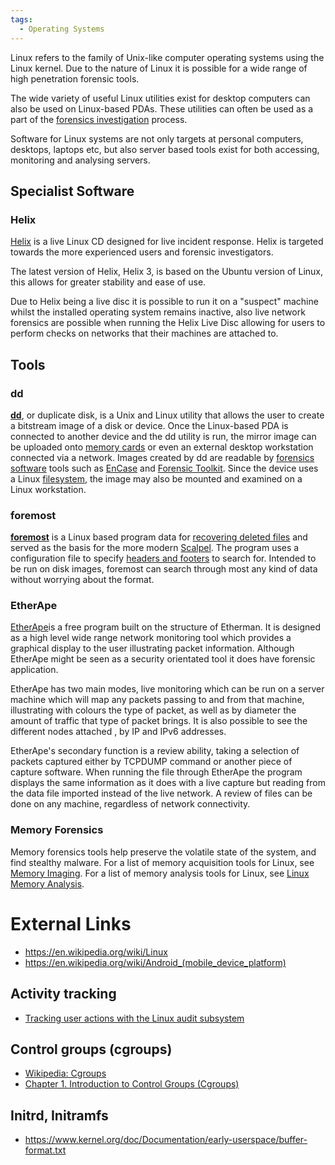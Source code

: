 ```yaml
---
tags:
  - Operating Systems
---
```

Linux refers to the family of Unix-like computer operating systems using
the Linux kernel. Due to the nature of Linux it is possible for a wide
range of high penetration forensic tools.

The wide variety of useful Linux utilities exist for desktop computers
can also be used on Linux-based PDAs. These utilities can often be used
as a part of the [forensics investigation](forensics_investigation.md) process.

Software for Linux systems are not only targets at personal computers,
desktops, laptops etc, but also server based tools exist for both
accessing, monitoring and analysing servers.

## Specialist Software

### Helix

[Helix](http://www.e-fense.com/h3-enterprise.php) is a live Linux CD
designed for live incident response. Helix is targeted towards the more
experienced users and forensic investigators.

The latest version of Helix, Helix 3, is based on the Ubuntu version of
Linux, this allows for greater stability and ease of use.

Due to Helix being a live disc it is possible to run it on a "suspect"
machine whilst the installed operating system remains inactive, also
live network forensics are possible when running the Helix Live Disc
allowing for users to perform checks on networks that their machines are
attached to.

## Tools

### dd

**[dd](dd.md)**, or duplicate disk, is a Unix and Linux utility
that allows the user to create a bitstream image of a disk or device.
Once the Linux-based PDA is connected to another device and the dd
utility is run, the mirror image can be uploaded onto [memory
cards](memory_card.md) or even an external desktop workstation
connected via a network. Images created by dd are readable by [forensics
software](forensics_software.md) tools such as
[EnCase](encase.md) and [Forensic
Toolkit](forensic_toolkit.md). Since the device uses a Linux
[filesystem](filesystem.md), the image may also be mounted and
examined on a Linux workstation.

### foremost

**[foremost](foremost.md)** is a Linux based program data for
[recovering deleted files](recovering_deleted_data.md) and
served as the basis for the more modern [Scalpel](scalpel.md).
The program uses a configuration file to specify [headers and
footers](file_formats.md) to search for. Intended to be run on
disk images, foremost can search through most any kind of data without
worrying about the format.

### EtherApe

[EtherApe](https://etherape.sourceforge.io/)is a free program built on
the structure of Etherman. It is designed as a high level wide range
network monitoring tool which provides a graphical display to the user
illustrating packet information. Although EtherApe might be seen as a
security orientated tool it does have forensic application.

EtherApe has two main modes, live monitoring which can be run on a
server machine which will map any packets passing to and from that
machine, illustrating with colours the type of packet, as well as by
diameter the amount of traffic that type of packet brings. It is also
possible to see the different nodes attached , by IP and IPv6 addresses.

EtherApe's secondary function is a review ability, taking a selection of
packets captured either by TCPDUMP command or another piece of capture
software. When running the file through EtherApe the program displays
the same information as it does with a live capture but reading from the
data file imported instead of the live network. A review of files can be
done on any machine, regardless of network connectivity.

### Memory Forensics

Memory forensics tools help preserve the volatile state of the system,
and find stealthy malware. For a list of memory acquisition tools for
Linux, see [Memory Imaging](memory_imaging.md). For
a list of memory analysis tools for Linux, see [Linux Memory
Analysis](linux_memory_analysis.md).

# External Links

* <https://en.wikipedia.org/wiki/Linux>
* <https://en.wikipedia.org/wiki/Android_(mobile_device_platform)>

## Activity tracking

* [Tracking user actions with the Linux audit
  subsystem](http://civilfritz.net/tracking-user-actions-with-the-linux-audit-subsystem/)

## Control groups (cgroups)

* [Wikipedia: Cgroups](https://en.wikipedia.org/wiki/Cgroups)
* [⁠Chapter 1. Introduction to Control Groups
  (Cgroups)](https://access.redhat.com/documentation/en-us/red_hat_enterprise_linux/6/html/resource_management_guide/ch01)

## Initrd, Initramfs

* <https://www.kernel.org/doc/Documentation/early-userspace/buffer-format.txt>

